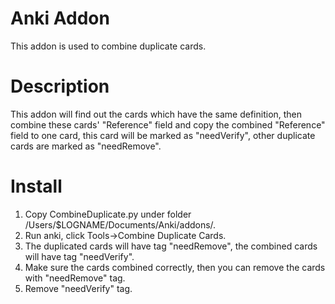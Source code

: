# Anki Addon 
This addon is used to combine duplicate cards.

# Description
This addon will find out the cards which have the same definition, then combine these cards' "Reference" field and copy the combined "Reference" field to one card, this card will be marked as "needVerify", other duplicate cards are marked as "needRemove".

# Install
1. Copy CombineDuplicate.py under folder /Users/$LOGNAME/Documents/Anki/addons/.  
2. Run anki, click Tools->Combine Duplicate Cards.  
3. The duplicated cards will have tag "needRemove", the combined cards will have tag "needVerify".  
4. Make sure the cards combined correctly, then you can remove the cards with "needRemove" tag.
5. Remove "needVerify" tag.



